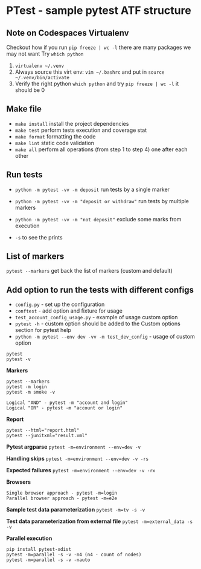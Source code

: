 # PTest - sample pytest ATF structure

## Note on Codespaces Virtualenv 
Checkout how if you run `pip freeze | wc -l` there are many packages we may not want
Try `which python`
1. `virtualenv ~/.venv` 
2. Always source this virt env:
`vim ~/.bashrc` and put in `source ~/.venv/bin/activate`
3. Verify the right python `which python` and try `pip freeze | wc -l` it should be 0

## Make file
* `make install` install the project dependencies
* `make test` perform tests execution and coverage stat
* `make format` formatting the code
* `make lint` static code validation
* `make all` perform all operations (from step 1 to step 4) one after each other

## Run tests
* `python -m pytest -vv -m deposit` run tests by a single marker
* `python -m pytest -vv -m "deposit or withdraw"` run tests by multiple markers
* `python -m pytest -vv -m "not deposit"` exclude some marks from execution

* `-s` to see the prints

## List of markers
`pytest --markers` get back the list of markers (custom and default)

## Add option to run the tests with different configs
* `config.py` - set up the configuration
* `conftest` - add option and fixture for usage
* `test_account_config_usage.py` - example of usage custom option
* `pytest -h` - custom option should be added to the Custom options section for pytest help
* `python -m pytest --env dev -vv -m test_dev_config` - usage of custom option


```
pytest
pytest -v
```

**Markers**
```
pytest --markers
pytest -m login
pytest -m smoke -v

Logical "AND" - pytest -m "account and login"
Logical "OR" - pytest -m "account or login"
```

**Report**
```
pytest --html="report.html"
pytest --junitxml="result.xml"
```

**Pytest argparse** ``pytest -m=environment --env=dev -v``

**Handling skips** ``pytest -m=environment --env=dev -v -rs``

**Expected failures** ``pytest -m=environment --env=dev -v -rx``

**Browsers**
```
Single browser approach - pytest -m=login
Parallel browser approach - pytest -m=e2e
```

**Sample test data parameterization** ``pytest -m=tv -s -v``

**Test data parameterization from external file** ``pytest -m=external_data -s -v``

**Parallel execution**
```
pip install pytest-xdist
pytest -m=parallel -s -v -n4 (n4 - count of nodes)
pytest -m=parallel -s -v -nauto
```


